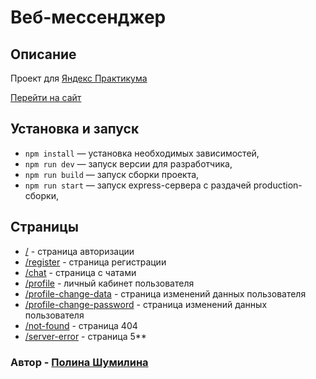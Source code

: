 # Веб-мессенджер

## Описание

Проект для [Яндекс Практикума](https://practicum.yandex.ru/)

[Перейти на сайт](https://lively-dieffenbachia-64cec5.netlify.app/)

## Установка и запуск

- `npm install` — установка необходимых зависимостей,
- `npm run dev` — запуск версии для разработчика,
- `npm run build` — запуск сборки проекта,
- `npm run start` — запуск express-сервера с раздачей production-сборки,

## Страницы

- [/](https://lively-dieffenbachia-64cec5.netlify.app/) - страница авторизации
- [/register](https://lively-dieffenbachia-64cec5.netlify.app/register) - страница регистрации
- [/chat](https://lively-dieffenbachia-64cec5.netlify.app/chat) - страница с чатами
- [/profile](https://lively-dieffenbachia-64cec5.netlify.app/profile) - личный кабинет пользователя
- [/profile-change-data](https://lively-dieffenbachia-64cec5.netlify.app/profile-change-data) - страница изменений данных пользователя
- [/profile-change-password](https://lively-dieffenbachia-64cec5.netlify.app/profile-change-password) - страница изменений данных пользователя
- [/not-found](https://lively-dieffenbachia-64cec5.netlify.app/not-found) - страница 404
- [/server-error](https://lively-dieffenbachia-64cec5.netlify.app/not-found) - страница 5**

### Автор - [Полина Шумилина](https://t.me/shumpolinaa)

